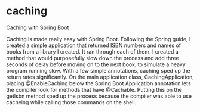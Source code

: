 # caching
Caching with Spring Boot

Caching is made really easy with Spring Boot. Following the Spring guide, I created a simple application that returned ISBN numbers and names of books from a library I created. It ran through each of them. I created a method that would purposefully slow down the process and add three seconds of delay before moving on to the next book, to simulate a heavy program running slow. With a few simple annotations, caching sped up the return rates significantly. On the main application class, CachingApplication, placing @EnableCaching below the Spring Boot Application annotation lets the compiler look for methods that have @Cachable. Putting this on the getIsbn method sped up the process because the compiler was able to use cacheing while calling those commands on the shell.
